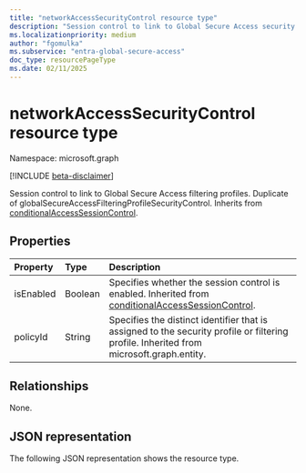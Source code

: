 ```yaml
---
title: "networkAccessSecurityControl resource type"
description: "Session control to link to Global Secure Access security profiles or filtering profiles."
ms.localizationpriority: medium
author: "fgomulka"
ms.subservice: "entra-global-secure-access"
doc_type: resourcePageType
ms.date: 02/11/2025
---
```


# networkAccessSecurityControl resource type

Namespace: microsoft.graph

[!INCLUDE [beta-disclaimer](../../includes/beta-disclaimer.md)]

Session control to link to Global Secure Access filtering profiles. Duplicate of globalSecureAccessFilteringProfileSecurityControl. Inherits from [conditionalAccessSessionControl](conditionalaccesssessioncontrol.md).

## Properties

| Property     | Type        | Description |
|:-------------|:------------|:------------|
|isEnabled     |Boolean      | Specifies whether the session control is enabled. Inherited from [conditionalAccessSessionControl](conditionalaccesssessioncontrol.md). |
|policyId      |String       | Specifies the distinct identifier that is assigned to the security profile or filtering profile. Inherited from microsoft.graph.entity.|

## Relationships
None.

## JSON representation
The following JSON representation shows the resource type.
<!-- {
  "blockType": "resource",
  "@odata.type": "microsoft.graph.networkAccessSecurityControl"
}
-->
``` json
